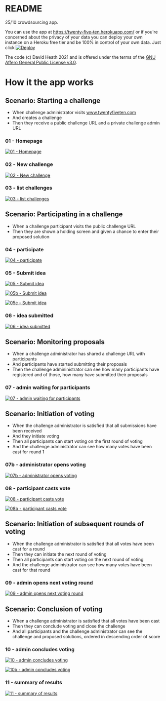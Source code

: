 # README

25/10 crowdsourcing app.

You can use the app at https://twenty-five-ten.herokuapp.com/ or if you're concerned about the privacy of your data you can deploy your own instance on a Heroku free tier and be 100% in control of your own data. Just click [![Deploy](https://www.herokucdn.com/deploy/button.svg)](https://heroku.com/deploy)

The code (c) David Heath 2021 and is offered under the terms of the [GNU Affero General Public License v3.0](/LICENSE).

# How it the app works

## Scenario: Starting a challenge

- When challenge administrator visits www.twentyfiveten.com
- And creates a challenge
- Then they receive a public challenge URL and a private challenge admin URL

### 01 - Homepage

[![01 - Homepage](docs/thumbs/01%20-%20Homepage.png)](docs/01%20-%20Homepage.png)

### 02 - New challenge

[![02 - New challenge](docs/thumbs/02%20-%20New%20challenge.png)](docs/02%20-%20New%20challenge.png)

### 03 - list challenges

[![03 - list challenges](docs/thumbs/03%20-%20list%20challenges.png)](docs/03%20-%20list%20challenges.png)

## Scenario: Participating in a challenge

- When a challenge participant visits the public challenge URL
- Then they are shown a holding screen and given a chance to enter their proposed solution

### 04 - participate

[![04 - participate](docs/thumbs/04%20-%20participate.png)](docs/04%20-%20participate.png)

### 05 - Submit idea

[![05 - Submit idea](docs/thumbs/05%20-%20Submit%20idea.png)](docs/05%20-%20Submit%20idea.png)

[![05b - Submit idea](docs/thumbs/05b%20-%20Submit%20idea.png)](docs/05b%20-%20Submit%20idea.png)

[![05c - Submit idea](docs/thumbs/05c%20-%20Submit%20idea.png)](docs/05c%20-%20Submit%20idea.png)

### 06 - idea submitted

[![06 - idea submitted](docs/thumbs/06%20-%20idea%20submitted.png)](docs/06%20-%20idea%20submitted.png)

## Scenario: Monitoring proposals

- When a challenge administrator has shared a challenge URL with participants
- And participants have started submitting their proposals
- Then the challenge admininistrator can see how many participants have registered and of those, how many have submitted their proposals

### 07 - admin waiting for participants

[![07 - admin waiting for participants](docs/thumbs/07%20-%20admin%20waiting%20for%20participants.png)](docs/07%20-%20admin%20waiting%20for%20participants.png)


## Scenario: Initiation of voting

- When the challenge administrator is satisfied that all submissions have been received
- And they initiate voting
- Then all participants can start voting on the first round of voting
- And the challenge administrator can see how many votes have been cast for round 1

### 07b - administrator opens voting

[![07b - administrator opens voting](docs/thumbs/07b%20-%20administrator%20opens%20voting.png)](docs/07b%20-%20administrator%20opens%20voting.png)

### 08 - participant casts vote

[![08 - participant casts vote](docs/thumbs/08%20-%20participant%20casts%20vote.png)](docs/08%20-%20participant%20casts%20vote.png)

[![08b - participant casts vote](docs/thumbs/08b%20-%20participant%20casts%20vote.png)](docs/08b%20-%20participant%20casts%20vote.png)

## Scenario: Initiation of subsequent rounds of voting

- When the challenge administrator is satisfied that all votes have been cast for a round
- Then they can initiate the next round of voting
- Then all participants can start voting on the next round of voting
- And the challenge administrator can see how many votes have been cast for that round

### 09 - admin opens next voting round

[![09 - admin opens next voting round](docs/thumbs/09%20-%20admin%20opens%20next%20voting%20round.png)](docs/09%20-%20admin%20opens%20next%20voting%20round.png)

## Scenario: Conclusion of voting

- When a challenge administrator is satisfied that all votes have been cast
- Then they can conclude voting and close the challenge
- And all participants and the challenge administrator can see the challenge and proposed solutions, ordered in descending order of score


### 10 - admin concludes voting

[![10 - admin concludes voting](docs/thumbs/10%20-%20admin%20concludes%20voting.png)](docs/10%20-%20admin%20concludes%20voting.png)

[![10b - admin concludes voting](docs/thumbs/10b%20-%20admin%20concludes%20voting.png)](docs/10b%20-%20admin%20concludes%20voting.png)

### 11 - summary of results

[![11 - summary of results](docs/thumbs/11%20-%20summary%20of%20results.png)](docs/11%20-%20summary%20of%20results.png)

